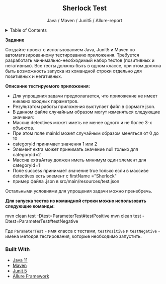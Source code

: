 <!-- PROJECT SHIELDS -->
<!--
*** I'm using markdown "reference style" links for readability.
*** Reference links are enclosed in brackets [ ] instead of parentheses ( ).
*** See the bottom of this document for the declaration of the reference variables
*** for contributors-url, forks-url, etc. This is an optional, concise syntax you may use.
*** https://www.markdownguide.org/basic-syntax/#reference-style-links
-->
<div align="center">
<h2 align="center">Sherlock Test</h2>
  <p align="center">
    Java / Maven / Junit5 / Allure-report
  </p>
</div>

<!-- TABLE OF CONTENTS -->
<details>
  <summary>Table of Contents</summary>
  <ol>
    <li>
      <a href="#about-the-project">About The Project</a>
      <ul>
        <li><a href="#built-with">Built With</a></li>
      </ul>
    </li>

  </ol>
</details>

<!-- ABOUT THE PROJECT -->

**Задание**

Создайте проект с использованием Java, Junit5 и Maven по автоматизированному тестированию приложения. 
Требуется разработать минимально-необходимый набор тестов (позитивных и негативных). 
Все тесты должны быть в одном классе, при этом должна быть возможность запуска из командной строки отдельно для позитивных и негативных.

**Описание тестируемого приложения:**

- Для упрощения задачи предполагается, что приложение не имеет никаких входных параметров. 
- Результатом работы приложения выступает файл в формате json.
- В данном файле случайным образом могут изменяться следующие значения:
- Массив detectives может иметь не менее одного и не более 3-х объектов. 
- При этом поле mainId может случайным образом меняться от 0 до 10
- categoryId принимает значения 1 или 2
- Элемент extra может принимать значение null только для categoryId=2
- Массив extraArray должен иметь минимум один элемент для categoryId=1
- Поле success принимает значение true только если в массиве detectives есть элемент с firstName ="Sherlock"
- пример файла .json в src/main/resources/test.json

Остальными условиями для упрощения задачи можно пренебречь.


**Для запуска тестов из командной строки можно использовать следующие команды:**


mvn clean test -Dtest=ParameterTest#testPositive
mvn clean test -Dtest=ParameterTest#testNegative

Где `ParameterTest` - имя класса с тестами,
`testPositive` и `testNegative` - имена методов тестирования, которые необходимо запустить.

### Built With

* <a href="https://www.java.com/ru/">Java 11</a>
* <a href="https://mvnrepository.com/">Maven</a>
* <a href="https://junit.org/junit5/docs/current/user-guide/">Junit 5</a>
* <a href="https://github.com/allure-framework/">Allure Framework</a>

